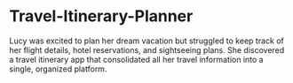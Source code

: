 # Travel-Itinerary-Planner
Lucy was excited to plan her dream vacation but struggled to keep track of her flight details, hotel reservations, and sightseeing plans. She discovered a travel itinerary app that consolidated all her travel information into a single, organized platform.

